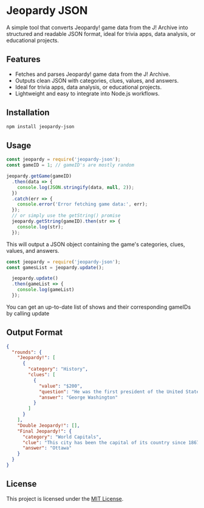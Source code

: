 # Jeopardy JSON

A simple tool that converts Jeopardy! game data from the J! Archive into structured and readable JSON format, ideal for trivia apps, data analysis, or educational projects.

## Features

- Fetches and parses Jeopardy! game data from the J! Archive.
- Outputs clean JSON with categories, clues, values, and answers.
- Ideal for trivia apps, data analysis, or educational projects.
- Lightweight and easy to integrate into Node.js workflows.

## Installation

```bash
npm install jeopardy-json
```

## Usage

```javascript
const jeopardy = require('jeopardy-json');
const gameID = 1; // gameID's are mostly random 

jeopardy.getGame(gameID)
  .then(data => {
    console.log(JSON.stringify(data, null, 2));
  })
  .catch(err => {
    console.error('Error fetching game data:', err);
  });
  // or simply use the getString() promise
  jeopardy.getString(gameID).then(str => {
    console.log(str);
  });

```

This will output a JSON object containing the game's categories, clues, values, and answers.

```javascript
const jeopardy = require('jeopardy-json');
const gamesList = jeopardy.update();

  jeopardy.update()
  .then(gameList => {
    console.log(gameList)
  });

```
You can get an up-to-date list of shows and their corresponding gameIDs by calling update

## Output Format

```json
{
  "rounds": {
    "Jeopardy!": [
      {
        "category": "History",
        "clues": [
          {
            "value": "$200",
            "question": "He was the first president of the United States.",
            "answer": "George Washington"
          }
        ]
      }
    ],
    "Double Jeopardy!": [],
    "Final Jeopardy!": {
      "category": "World Capitals",
      "clue": "This city has been the capital of its country since 1867.",
      "answer": "Ottawa"
    }
  }
}
```

## License

This project is licensed under the [MIT License](LICENSE).
